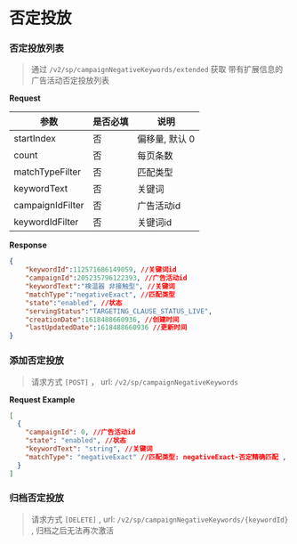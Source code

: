 # 否定投放

### 否定投放列表

> 通过 `/v2/sp/campaignNegativeKeywords/extended` 获取 带有扩展信息的广告活动否定投放列表

**Request**

| 参数             | 是否必填 | 说明           |
| ---------------- | -------- | -------------- |
| startIndex       | 否       | 偏移量, 默认 0 |
| count            | 否       | 每页条数       |
| matchTypeFilter  | 否       | 匹配类型       |
| keywordText      | 否       | 关键词         |
| campaignIdFilter | 否       | 广告活动id     |
| keywordIdFilter  | 否       | 关键词id       |

**Response**

```json
{
    "keywordId":112571686149059, //关键词id
    "campaignId":205235796122393, //广告活动id
    "keywordText":"検温器 非接触型", //关键词
    "matchType":"negativeExact", //匹配类型
    "state":"enabled", //状态
    "servingStatus":"TARGETING_CLAUSE_STATUS_LIVE",
    "creationDate":1618488660936, //创建时间
    "lastUpdatedDate":1618488660936 //更新时间
}
```



### 添加否定投放

> 请求方式 `[POST]` ， url: `/v2/sp/campaignNegativeKeywords`

**Request Example**

```json
[
  {
    "campaignId": 0, //广告活动id
    "state": "enabled", //状态
    "keywordText": "string", //关键词
    "matchType": "negativeExact" //匹配类型: negativeExact-否定精确匹配 , negativePhrase-否定词组匹配
  }
]
```





### 归档否定投放

> 请求方式 `[DELETE]` , url: `/v2/sp/campaignNegativeKeywords/{keywordId}` , 归档之后无法再次激活

